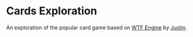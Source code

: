 # Cards Exploration

An exploration of the popular card game based on [WTF Engine](https://github.com/soulwire/WTFEngine) by [Justin](http://blog.soulwire.co.uk/).
